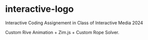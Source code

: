 # interactive-logo

Interactive Coding Assignement in Class of Interactive Media 2024

Custom Rive Animation + Zim.js + Custom Rope Solver.
